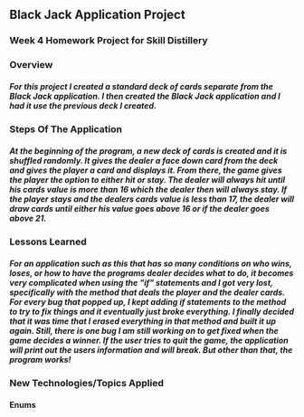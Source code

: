 ## Black Jack Application Project

### Week 4 Homework Project for Skill Distillery

### Overview

##### For this project I created a standard deck of cards separate from the Black Jack application. I then created the Black Jack application and I had it use the previous deck I created.

### Steps Of The Application

##### At the beginning of the program, a new deck of cards is created and it is shuffled randomly. It gives the dealer a face down card from the deck and gives the player a card and displays it. From there, the game gives the player the option to either hit or stay. The dealer will always hit until his cards value is more than 16 which the dealer then will always stay. If the player stays and the dealers cards value is less than 17, the dealer will draw cards until either his value goes above 16 or if the dealer goes above 21.

### Lessons Learned

##### For an application such as this that has so many conditions on who wins, loses, or how to have the programs dealer decides what to do, it becomes very complicated when using the "if" statements and I got very lost, specifically with the method that deals the player and the dealer cards. For every bug that popped up, I kept adding if statements to the method to try to fix things and it eventually just broke everything. I finally decided that it was time that I erased everything in that method and built it up again. Still, there is one bug I am still working on to get fixed when the game decides a winner. If the user tries to quit the game, the application will print out the users information and will break. But other than that, the program works!




### New Technologies/Topics Applied

#### Enums
